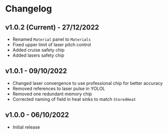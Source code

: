 # Changelog

## v1.0.2 (Current) - 27/12/2022

- Renamed `Material` panel to `Materials`
- Fixed upper limit of laser pitch control
- Added cruise safety chip
- Added lasers safety chip

## v1.0.1 - 09/10/2022

- Changed laser convergence to use professional chip for better accuracy
- Removed references to laser pulse in YOLOL
- Removed one redundant memory chip
- Corrected naming of field in heat sinks to match `StoredHeat`

## v1.0.0 - 06/10/2022

- Initial release
